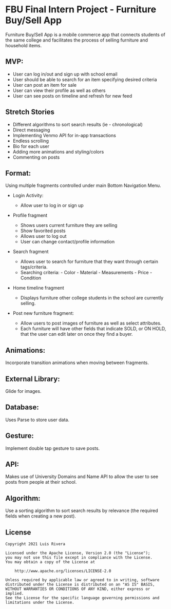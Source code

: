 # FBU Final Intern Project - Furniture Buy/Sell App

Furniture Buy/Sell App is a mobile commerce app that connects students of the same college and facilitates the process of selling furniture and household items.

## MVP:

- User can log in/out and sign up with school email
- User should be able to search for an item specifying desired criteria
- User can post an item for sale
- User can view their profile as well as others
- User can see posts on timeline and refresh for new feed

## Stretch Stories

- Different algorithms to sort search results (ie - chronological)
- Direct messaging
- Implementing Venmo API for in-app transactions
- Endless scrolling
- Bio for each user
- Adding more animations and styling/colors
- Commenting on posts

## Format: 
   
   Using multiple fragments controlled under main Bottom Navigation Menu.
   
   - Login Activity:
       - Allow user to log in or sign up
       
   - Profile fragment
       - Shows users current furniture they are selling
       - Show favorited posts
       - Allows user to log out
       - User can change contact/profile information

   - Search fragment
       - Allows user to search for furniture that they want through certain tags/criteria.
        - Searching criteria:
         - Color
         - Material
         - Measurements
         - Price
         - Condition

   - Home timeline fragment
       - Displays furniture other college students in the school are currently selling.

   - Post new furniture fragment:
       - Allow users to post images of furniture as well as select attributes.
       - Each furniture will have other fields that indicate SOLD, or ON HOLD, that the user can edit later on once they find a buyer.

## Animations: 

   Incorporate transition animations when moving between fragments.
   
## External Library: 

   Glide for images.
   
## Database: 

   Uses Parse to store user data.

## Gesture: 

   Implement double tap gesture to save posts.
   
## API: 

   Makes use of University Domains and Name API to allow the user to see posts from people at their school.

## Algorithm: 

   Use a sorting algorithm to sort search results by relevance (the required fields when creating a new post).


## License

    Copyright 2021 Luis Rivera

    Licensed under the Apache License, Version 2.0 (the "License");
    you may not use this file except in compliance with the License.
    You may obtain a copy of the License at

        http://www.apache.org/licenses/LICENSE-2.0

    Unless required by applicable law or agreed to in writing, software
    distributed under the License is distributed on an "AS IS" BASIS,
    WITHOUT WARRANTIES OR CONDITIONS OF ANY KIND, either express or implied.
    See the License for the specific language governing permissions and
    limitations under the License.
 
